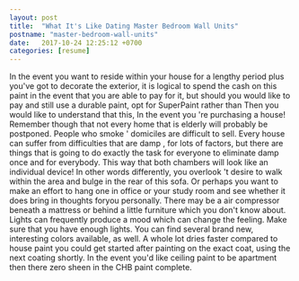 ```yaml
---
layout: post
title:  "What It's Like Dating Master Bedroom Wall Units"
postname: "master-bedroom-wall-units"
date:   2017-10-24 12:25:12 +0700
categories: [resume]
---
```

In the event you want to reside within your house for a lengthy period plus you've got to decorate the exterior, it is logical to spend the cash on this paint in the event that you are able to pay for it, but should you would like to pay and still use a durable paint, opt for SuperPaint rather than Then you would like to understand that this, In the event you 're purchasing a house! Remember though that not every home that is elderly will probably be postponed. People who smoke ' domiciles are difficult to sell. Every house can suffer from difficulties that are damp , for lots of factors, but there are things that is going to do exactly the task for everyone to eliminate damp once and for everybody. This way that both chambers will look like an individual device! In other words differently, you overlook 't desire to walk within the area and bulge in the rear of this sofa. Or perhaps you want to make an effort to hang one in office or your study room and see whether it does bring in thoughts foryou personally. There may be a air compressor beneath a mattress or behind a little furniture which you don't know about. Lights can frequently produce a mood which can change the feeling. Make sure that you have enough lights. You can find several brand new, interesting colors available, as well. A whole lot dries faster compared to house paint you could get started after painting on the exact coat, using the next coating shortly. In the event you'd like ceiling paint to be apartment then there zero sheen in the CHB paint complete.
